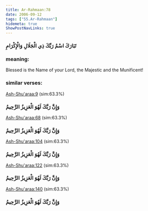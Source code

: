 ```yaml
---
title: Ar-Rahmaan:78
date: 2006-09-12
tags: ["55.Ar-Rahmaan"]
hidemeta: true 
ShowPostNavLinks: true 
---
```

### تَبَارَكَ اسْمُ رَبِّكَ ذِي الْجَلَالِ وَالْإِكْرَامِ
### meaning: 
Blessed is the Name of your Lord, the Majestic and the Munificent!
### similar verses: 

[Ash-Shu'araa:9](/26/9) (sim:63.3%)

### وَإِنَّ رَبَّكَ لَهُوَ الْعَزِيزُ الرَّحِيمُ

[Ash-Shu'araa:68](/26/68) (sim:63.3%)

### وَإِنَّ رَبَّكَ لَهُوَ الْعَزِيزُ الرَّحِيمُ

[Ash-Shu'araa:104](/26/104) (sim:63.3%)

### وَإِنَّ رَبَّكَ لَهُوَ الْعَزِيزُ الرَّحِيمُ

[Ash-Shu'araa:122](/26/122) (sim:63.3%)

### وَإِنَّ رَبَّكَ لَهُوَ الْعَزِيزُ الرَّحِيمُ

[Ash-Shu'araa:140](/26/140) (sim:63.3%)

### وَإِنَّ رَبَّكَ لَهُوَ الْعَزِيزُ الرَّحِيمُ
